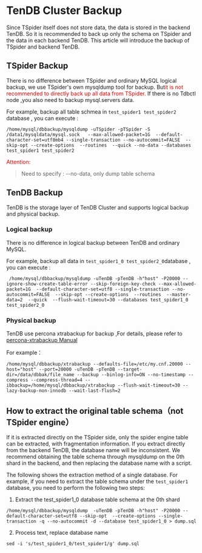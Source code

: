 # TenDB Cluster Backup
Since TSpider itself does not store data, the data is stored in the backend TenDB. So it is recommended to back up only the schema on TSpider and the data in each backend TenDB. This article will introduce the backup of TSpider and backend TenDB.

## TSpider Backup
There is no difference between TSpider and ordinary MySQL logical backup, we use TSpider's own mysqldump tool for backup. But<font color="#dd0000">it is not recommended to directly back up all data from TSpider. </font> If there is no Tdbctl node
,you also need to backup mysql.servers data.
  
For example, backup all table schmea in  `test_spider1 test_spider2` database , you can execute : 
```
/home/mysql/dbbackup/mysqldump -uTSpider -pTSpider -S /data1/mysqldata/mysql.sock   --max-allowed-packet=1G  --default-character-set=utf8mb4 --single-transaction --no-autocommit=FALSE  --skip-opt --create-options  --routines  --quick --no-data --databases test_spider1 test_spider2
```

<font color="#dd0000">Attention:</font>   
>Need to specify : --no-data, only dump table schema



## TenDB Backup
TenDB is the storage layer of TenDB Cluster and supports logical backup and physical backup.

### Logical backup
There is no difference in logical backup between TenDB and ordinary MySQL.

For example, backup all data in  `test_spider1_0 test_spider2_0`database , you can execute : 
```
 /home/mysql/dbbackup/mysqldump -uTenDB -pTenDB -h"host" -P20000 --ignore-show-create-table-error --skip-foreign-key-check --max-allowed-packet=1G  --default-character-set=utf8 --single-transaction --no-autocommit=FALSE  --skip-opt --create-options  --routines  --master-data=2  --quick  --flush-wait-timeout=30 --databases test_spider1_0 test_spider2_0 
```


### Physical backup
TenDB  use percona xtrabackup for backup ,For details, please refer to [percona-xtrabackup Manual](https://www.percona.com/doc/percona-xtrabackup/2.4/manual.html)

For example：
```
/home/mysql/dbbackup/xtrabackup --defaults-file=/etc/my.cnf.20000 --host="host" --port=20000 -uTenDB -pTenDB --target-dir=/data/dbbak/file_name --backup --binlog-info=ON --no-timestamp --compress --compress-thread=4 --ibbackup=/home/mysql/dbbackup/xtrabackup --flush-wait-timeout=30 --lazy-backup-non-innodb --wait-last-flush=2
```



## How to extract the original table schema（not TSpider engine）
If it is extracted directly on the TSpider side, only the spider engine table can be extracted, with fragmentation information. If you extract directly from the backend TenDB, the database name will be inconsistent. We recommend obtaining the table schema through mysqldump on the 0th shard in the backend, and then replacing the database name with a script.

The following shows the extraction method of a single database. For example, if you need to extract the table schema under the `test_spider1` database, you need to perform the following two steps:

1) Extract the test_spider1_0 database table schema at the 0th shard
```
/home/mysql/dbbackup/mysqldump  -uTenDB -pTenDB -h"host" -P20000 --default-character-set=utf8 --skip-opt  --create-options --single-transaction -q --no-autocommit -d --database test_spider1_0 > dump.sql
```

2) Process text, replace database name
```
sed -i 's/test_spider1_0/test_spider1/g' dump.sql
```